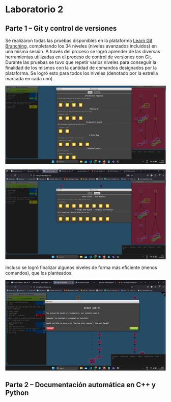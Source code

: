 # Laboratorio 2

## Parte 1 – Git y control de versiones

Se realizaron todas las pruebas disponibles en la plataforma [Learn Git Branching](https://learngitbranching.js.org/), completando los 34 niveles (niveles avanzados incluidos) en una misma sesión. A través del proceso se logró aprender de las diversas herramientas utilizadas en el proceso de control de versiones con Git. Durante las pruebas se tuvo que repetir varios niveles para conseguir la finalidad  de los mismos con la cantidad de comandos designados por la plataforma. Se logró esto para todos los niveles (denotado por la estrella marcada en cada uno).

![mainLevels](img/mainLevels.jpg)

![remoteLevels](img/remoteLevels.jpg)

Incluso se logró finalizar algunos niveles de forma más eficiente (menos comandos), que los planteados.

![menosComandos](img/menosComandos.jpg)

## Parte 2 – Documentación automática en C++ y Python

